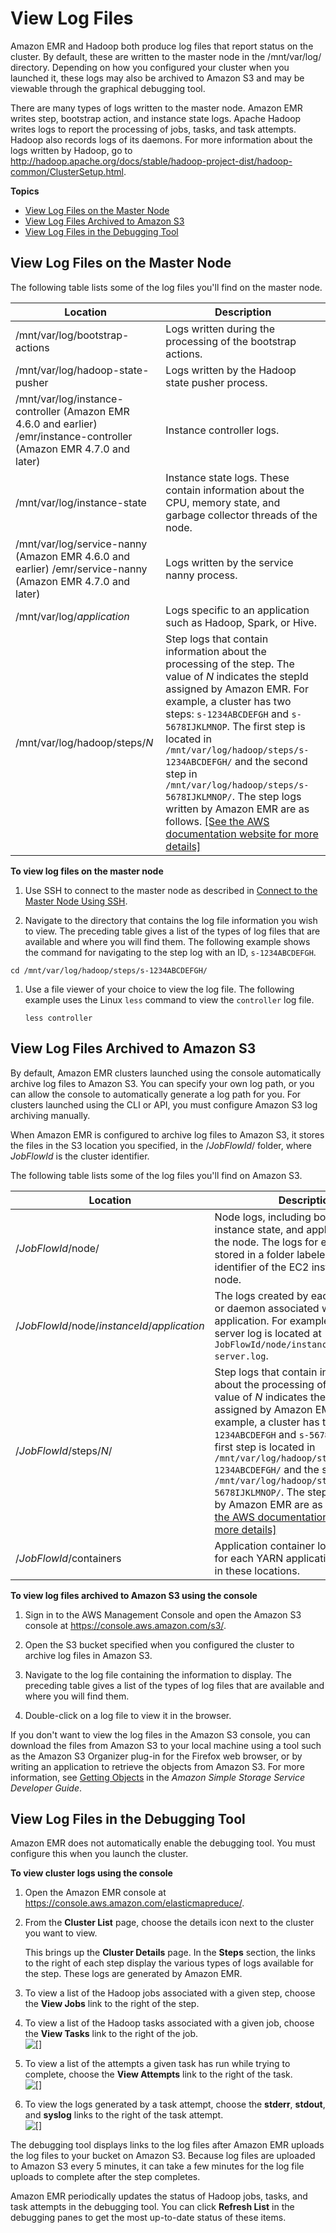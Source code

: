 # View Log Files<a name="emr-manage-view-web-log-files"></a>

 Amazon EMR and Hadoop both produce log files that report status on the cluster\. By default, these are written to the master node in the /mnt/var/log/ directory\. Depending on how you configured your cluster when you launched it, these logs may also be archived to Amazon S3 and may be viewable through the graphical debugging tool\. 

 There are many types of logs written to the master node\. Amazon EMR writes step, bootstrap action, and instance state logs\. Apache Hadoop writes logs to report the processing of jobs, tasks, and task attempts\. Hadoop also records logs of its daemons\. For more information about the logs written by Hadoop, go to [http://hadoop\.apache\.org/docs/stable/hadoop\-project\-dist/hadoop\-common/ClusterSetup\.html](http://hadoop.apache.org/docs/stable/hadoop-project-dist/hadoop-common/ClusterSetup.html)\. 

**Topics**
+ [View Log Files on the Master Node](#emr-manage-view-web-log-files-master-node)
+ [View Log Files Archived to Amazon S3](#emr-manage-view-web-log-files-s3)
+ [View Log Files in the Debugging Tool](#emr-manage-view-web-log-files-debug)

## View Log Files on the Master Node<a name="emr-manage-view-web-log-files-master-node"></a>

The following table lists some of the log files you'll find on the master node\.


| Location | Description | 
| --- | --- | 
|  /mnt/var/log/bootstrap\-actions  | Logs written during the processing of the bootstrap actions\. | 
|  /mnt/var/log/hadoop\-state\-pusher  | Logs written by the Hadoop state pusher process\. | 
|  /mnt/var/log/instance\-controller \(Amazon EMR 4\.6\.0 and earlier\) /emr/instance\-controller \(Amazon EMR 4\.7\.0 and later\)  | Instance controller logs\. | 
|  /mnt/var/log/instance\-state  | Instance state logs\. These contain information about the CPU, memory state, and garbage collector threads of the node\. | 
|  /mnt/var/log/service\-nanny \(Amazon EMR 4\.6\.0 and earlier\) /emr/service\-nanny \(Amazon EMR 4\.7\.0 and later\)  | Logs written by the service nanny process\. | 
|  /mnt/var/log/*application*  | Logs specific to an application such as Hadoop, Spark, or Hive\. | 
|  /mnt/var/log/hadoop/steps/*N*  | Step logs that contain information about the processing of the step\. The value of *N* indicates the stepId assigned by Amazon EMR\. For example, a cluster has two steps: `s-1234ABCDEFGH` and `s-5678IJKLMNOP`\. The first step is located in `/mnt/var/log/hadoop/steps/s-1234ABCDEFGH/` and the second step in `/mnt/var/log/hadoop/steps/s-5678IJKLMNOP/`\.  The step logs written by Amazon EMR are as follows\.  [\[See the AWS documentation website for more details\]](http://docs.aws.amazon.com/emr/latest/ManagementGuide/emr-manage-view-web-log-files.html)  | 

**To view log files on the master node**

1.  Use SSH to connect to the master node as described in [Connect to the Master Node Using SSH](emr-connect-master-node-ssh.md)\. 

1.  Navigate to the directory that contains the log file information you wish to view\. The preceding table gives a list of the types of log files that are available and where you will find them\. The following example shows the command for navigating to the step log with an ID, `s-1234ABCDEFGH`\. 

   ```
   cd /mnt/var/log/hadoop/steps/s-1234ABCDEFGH/
   ```

1. Use a file viewer of your choice to view the log file\. The following example uses the Linux `less` command to view the `controller` log file\.

   ```
   less controller
   ```

## View Log Files Archived to Amazon S3<a name="emr-manage-view-web-log-files-s3"></a>

By default, Amazon EMR clusters launched using the console automatically archive log files to Amazon S3\. You can specify your own log path, or you can allow the console to automatically generate a log path for you\. For clusters launched using the CLI or API, you must configure Amazon S3 log archiving manually\. 

 When Amazon EMR is configured to archive log files to Amazon S3, it stores the files in the S3 location you specified, in the /*JobFlowId*/ folder, where *JobFlowId* is the cluster identifier\. 

The following table lists some of the log files you'll find on Amazon S3\.


| Location | Description | 
| --- | --- | 
|  /*JobFlowId*/node/  | Node logs, including bootstrap action, instance state, and application logs for the node\. The logs for each node are stored in a folder labeled with the identifier of the EC2 instance of that node\. | 
|  /*JobFlowId*/node/*instanceId*/*application*  | The logs created by each application or daemon associated with an application\. For example, the Hive server log is located at `JobFlowId/node/instanceId/hive/hive-server.log`\. | 
|  /*JobFlowId*/steps/*N*/  | Step logs that contain information about the processing of the step\. The value of *N* indicates the stepId assigned by Amazon EMR\. For example, a cluster has two steps: `s-1234ABCDEFGH` and `s-5678IJKLMNOP`\. The first step is located in `/mnt/var/log/hadoop/steps/s-1234ABCDEFGH/` and the second step in `/mnt/var/log/hadoop/steps/s-5678IJKLMNOP/`\.  The step logs written by Amazon EMR are as follows\.  [\[See the AWS documentation website for more details\]](http://docs.aws.amazon.com/emr/latest/ManagementGuide/emr-manage-view-web-log-files.html)  | 
|  /*JobFlowId*/containers  |  Application container logs\. The logs for each YARN application are stored in these locations\.  | 

**To view log files archived to Amazon S3 using the console**

1. Sign in to the AWS Management Console and open the Amazon S3 console at [https://console\.aws\.amazon\.com/s3/](https://console.aws.amazon.com/s3/)\.

1.  Open the S3 bucket specified when you configured the cluster to archive log files in Amazon S3\. 

1.  Navigate to the log file containing the information to display\. The preceding table gives a list of the types of log files that are available and where you will find them\. 

1.  Double\-click on a log file to view it in the browser\. 

 If you don't want to view the log files in the Amazon S3 console, you can download the files from Amazon S3 to your local machine using a tool such as the Amazon S3 Organizer plug\-in for the Firefox web browser, or by writing an application to retrieve the objects from Amazon S3\. For more information, see [Getting Objects](http://docs.aws.amazon.com/AmazonS3/latest/dev/GettingObjectsUsingAPIs.html) in the *Amazon Simple Storage Service Developer Guide*\. 

## View Log Files in the Debugging Tool<a name="emr-manage-view-web-log-files-debug"></a>

 Amazon EMR does not automatically enable the debugging tool\. You must configure this when you launch the cluster\. 

**To view cluster logs using the console**

1. Open the Amazon EMR console at [https://console\.aws\.amazon\.com/elasticmapreduce/](https://console.aws.amazon.com/elasticmapreduce/)\.

1.  From the **Cluster List** page, choose the details icon next to the cluster you want to view\. 

    This brings up the **Cluster Details** page\. In the **Steps** section, the links to the right of each step display the various types of logs available for the step\. These logs are generated by Amazon EMR\. 

1.  To view a list of the Hadoop jobs associated with a given step, choose the **View Jobs** link to the right of the step\. 

1.  To view a list of the Hadoop tasks associated with a given job, choose the **View Tasks** link to the right of the job\.   
![\[\]](http://docs.aws.amazon.com/emr/latest/ManagementGuide/images/cluster-view-jobs-newcon.png)

1.  To view a list of the attempts a given task has run while trying to complete, choose the **View Attempts** link to the right of the task\.   
![\[\]](http://docs.aws.amazon.com/emr/latest/ManagementGuide/images/cluster-view-tasks-newcon.png)

1.  To view the logs generated by a task attempt, choose the **stderr**, **stdout**, and **syslog** links to the right of the task attempt\.   
![\[\]](http://docs.aws.amazon.com/emr/latest/ManagementGuide/images/cluster-view-attempts-log-newcon.png)

 The debugging tool displays links to the log files after Amazon EMR uploads the log files to your bucket on Amazon S3\. Because log files are uploaded to Amazon S3 every 5 minutes, it can take a few minutes for the log file uploads to complete after the step completes\. 

 Amazon EMR periodically updates the status of Hadoop jobs, tasks, and task attempts in the debugging tool\. You can click **Refresh List** in the debugging panes to get the most up\-to\-date status of these items\. 